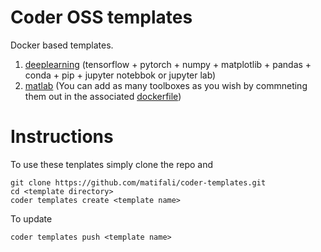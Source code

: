 # Coder OSS templates

Docker based templates.

1. [deeplearning](https://github.com/matifali/coder-templates/tree/master/deeplearning) (tensorflow + pytorch + numpy + matplotlib + pandas + conda + pip + jupyter notebbok or jupyter lab)
2. [matlab](https://github.com/matifali/coder-templates/tree/master/matlab) (You can add as many toolboxes as you wish by commneting them out in the associated [dockerfile](https://github.com/matifali/coder-templates/blob/master/matlab/images/r2022a.Dockerfile))

# Instructions

To use these tenplates simply clone the repo and 
```console
git clone https://github.com/matifali/coder-templates.git
cd <template directory>
coder templates create <template name>
```
To update
```console
coder templates push <template name>
```
